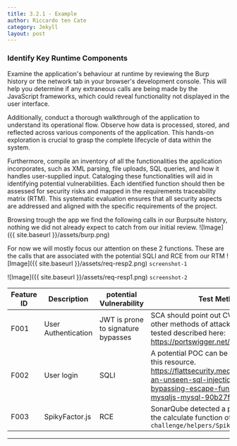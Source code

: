 ```yaml
---
title: 3.2.1 - Example
author: Riccardo ten Cate
category: Jekyll
layout: post
---
```



### **Identify Key Runtime Components**

Examine the application's behaviour at runtime by reviewing the Burp history or the network tab in your browser's development console. This will help you determine if any extraneous calls are being made by the JavaScript frameworks, which could reveal functionality not displayed in the user interface.

Additionally, conduct a thorough walkthrough of the application to understand its operational flow. Observe how data is processed, stored, and reflected across various components of the application. This hands-on exploration is crucial to grasp the complete lifecycle of data within the system.

Furthermore, compile an inventory of all the functionalities the application incorporates, such as XML parsing, file uploads, SQL queries, and how it handles user-supplied input. Cataloging these functionalities will aid in identifying potential vulnerabilities. Each identified function should then be assessed for security risks and mapped in the requirements traceability matrix (RTM). This systematic evaluation ensures that all security aspects are addressed and aligned with the specific requirements of the project.

Browsing trough the app we find the following calls in our Burpsuite history, nothing we did not already expect to catch from our initial review.
![Image]({{ site.baseurl }}/assets/burp.png)

For now we will mostly focus our attention on these 2 functions. These are the calls that are associated with the potential SQLI and RCE from our RTM
![Image]({{ site.baseurl }}/assets/req-resp2.png)
`screenshot-1`

![Image]({{ site.baseurl }}/assets/req-resp1.png)
`screenshot-2`

| Feature ID | Description         | potential Vulnerability            | Test Method                                                                                                                                                                           | References   |
| ---------- | ------------------- | ---------------------------------- | ------------------------------------------------------------------------------------------------------------------------------------------------------------------------------------- | ------------ |
| F001       | User Authentication | JWT is prone to signature bypasses | SCA should point out CVE. There is also other methods of attack that need to be tested described here:<br>https://portswigger.net/web-security/jwt                                    |              |
| F002       | User login          | SQLI                               | A potential POC can be build following this resource.<br>https://flattsecurity.medium.com/finding-an-unseen-sql-injection-by-bypassing-escape-functions-in-mysqljs-mysql-90b27f6542b4 | Screenshot-1 |
| F003       | SpikyFactor.js      | RCE                                | SonarQube detected a potential RCE in the calculate function of the `challenge/helpers/SpikyFactor.js`                                                                                | Screenshot-2 |

---